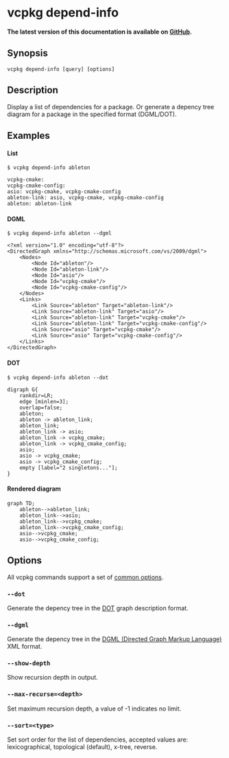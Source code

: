 # vcpkg depend-info

**The latest version of this documentation is available on [GitHub](https://github.com/Microsoft/vcpkg/tree/master/docs/commands/depend-info.md).**

## Synopsis

```no-highlight
vcpkg depend-info [query] [options]
```

## Description

Display a list of dependencies for a package.
Or generate a depency tree diagram for a package in the specified format (DGML/DOT).

## Examples

#### List
```no-highlight
$ vcpkg depend-info ableton

vcpkg-cmake:
vcpkg-cmake-config:
asio: vcpkg-cmake, vcpkg-cmake-config
ableton-link: asio, vcpkg-cmake, vcpkg-cmake-config
ableton: ableton-link
```

#### DGML
```no-highlight
$ vcpkg depend-info ableton --dgml

<?xml version="1.0" encoding="utf-8"?>
<DirectedGraph xmlns="http://schemas.microsoft.com/vs/2009/dgml">
    <Nodes>
        <Node Id="ableton"/>
        <Node Id="ableton-link"/>
        <Node Id="asio"/>
        <Node Id="vcpkg-cmake"/>
        <Node Id="vcpkg-cmake-config"/>
    </Nodes>
    <Links>
        <Link Source="ableton" Target="ableton-link"/>
        <Link Source="ableton-link" Target="asio"/>
        <Link Source="ableton-link" Target="vcpkg-cmake"/>
        <Link Source="ableton-link" Target="vcpkg-cmake-config"/>
        <Link Source="asio" Target="vcpkg-cmake"/>
        <Link Source="asio" Target="vcpkg-cmake-config"/>
    </Links>
</DirectedGraph>
```

#### DOT
```no-highlight
$ vcpkg depend-info ableton --dot

digraph G{
    rankdir=LR;
    edge [minlen=3];
    overlap=false;
    ableton;
    ableton -> ableton_link;
    ableton_link;
    ableton_link -> asio;
    ableton_link -> vcpkg_cmake;
    ableton_link -> vcpkg_cmake_config;
    asio;
    asio -> vcpkg_cmake;
    asio -> vcpkg_cmake_config;
    empty [label="2 singletons..."];
}
```

#### Rendered diagram
```mermaid
graph TD;
    ableton-->ableton_link;
    ableton_link-->asio;
    ableton_link-->vcpkg_cmake;
    ableton_link-->vcpkg_cmake_config;
    asio-->vcpkg_cmake;
    asio-->vcpkg_cmake_config;
```

## Options

All vcpkg commands support a set of [common options](https://github.com/microsoft/vcpkg/blob/5fac018507e67a8b98141b9d4cebeb07c9bd5cba/docs/commands/common-options.md).

### `--dot`
Generate the depency tree in the [DOT](https://en.wikipedia.org/wiki/DOT_(graph_description_language)) graph description format.

### `--dgml`
Generate the depency tree in the [DGML (Directed Graph Markup Language)](https://en.wikipedia.org/wiki/DGML) XML format.

### `--show-depth`
Show recursion depth in output.

### `--max-recurse=<depth>`
Set maximum recursion depth, a value of -1 indicates no limit.

### `--sort=<type>`
Set sort order for the list of dependencies, accepted values are: lexicographical, topological (default), x-tree, reverse.
